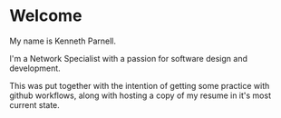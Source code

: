 # Welcome

My name is Kenneth Parnell.

I'm a Network Specialist with a passion for software design and development.

This was put together with the intention of getting some practice with github workflows, along with hosting a copy of my resume in it's most current state.
